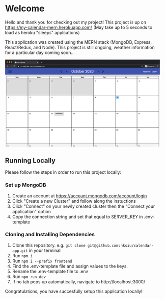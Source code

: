 # Welcome
Hello and thank you for checking out my project!
This project is up on https://my-calendar-mern.herokuapp.com/
(May take up to 5 seconds to load as heroku "sleeps" applcations)

This application was created using the MERN stack (MongoDB, Express, React/Redux, and Node).
This project is still ongoing, weather information for a particular day coming soon...

![](images/calendarPreview.png)

## Running Locally
Please follow the steps in order to run this project locally:

### Set up MongoDB
1. Create an account at https://account.mongodb.com/account/login
2. Click "Create a new Cluster" and follow along the instuctions
3. Click "Connect" on your newly created cluster then the "Connect your application" option
4. Copy the connection string and set that equal to SERVER_KEY in .env-template

### Cloning and Installing Dependencies
1. Clone this repository. e.g. `git clone git@github.com:nksiu/calendar-app.git` in your terminal
2. Run `npm i`
3. Run `npm i --prefix frontend` 
4. Find the .env-template file and assign values to the keys.
5. Rename the .env-template file to .env
6. Run `npm run dev`
7. If no tab pops up automatically, navigate to http://localhost:3000/

Congratulations, you have succesfully setup this application locally!